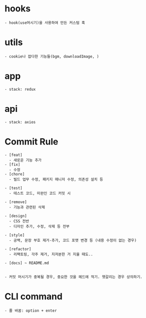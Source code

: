 # hooks

    - hook(use머시기)을 사용하여 만든 커스텀 훅

# utils

    - cookie나 잡다한 기능들(bgm, downloadImage, )

# app

    - stack: redux

# api

    - stack: axios

# Commit Rule

    - [feat]
      - 새로운 기능 추가
    - [fix]
      - 수정
    - [chore]
      - 빌드 업무 수정, 패키지 매니저 수정, 의존성 설치 등

    - [test]
      - 테스트 코드, 미완인 코드 커밋 시

    - [remove]
      - 기능과 관련된 삭제

    - [design]
      - CSS 전반
      - 디자인 추가, 수정, 삭제 등 전부

    - [style]
      - 공백, 문장 부호 제거-추가, 코드 포맷 변경 등 (내용 수정이 없는 경우)

    - [refactor]
      - 리팩토링, 각주 제거, 지저분한 거 지울 때도..

    - [docs] ~ README.md


    - 커밋 머시기가 중복될 경우, 중요한 것을 헤드에 적기. 헷갈리는 경우 상의하기.

# CLI command

    - 줄 바꿈: option + enter
